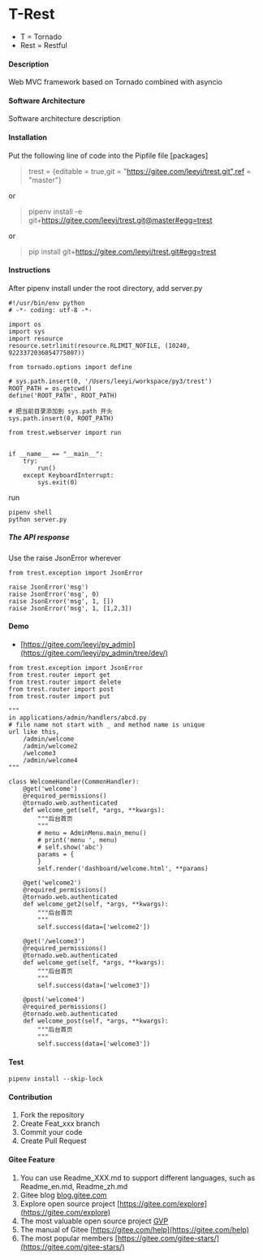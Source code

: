 # T-Rest
* T = Tornado
* Rest = Restful

#### Description
Web MVC framework based on Tornado combined with asyncio

#### Software Architecture
Software architecture description

#### Installation

Put the following line of code into the Pipfile file [packages]
> trest = {editable = true,git = "https://gitee.com/leeyi/trest.git",ref = "master"}

or
> pipenv install -e git+https://gitee.com/leeyi/trest.git@master#egg=trest

or
> pip install git+https://gitee.com/leeyi/trest.git#egg=trest

#### Instructions
After pipenv install under the root directory, add server.py
```
#!/usr/bin/env python
# -*- coding: utf-8 -*-

import os
import sys
import resource
resource.setrlimit(resource.RLIMIT_NOFILE, (10240, 9223372036854775807))

from tornado.options import define

# sys.path.insert(0, '/Users/leeyi/workspace/py3/trest')
ROOT_PATH = os.getcwd()
define('ROOT_PATH', ROOT_PATH)

# 把当前目录添加到 sys.path 开头
sys.path.insert(0, ROOT_PATH)

from trest.webserver import run


if __name__ == "__main__":
    try:
        run()
    except KeyboardInterrupt:
        sys.exit(0)

```
run
```
pipenv shell
python server.py
```

##### The API response
Use the raise JsonError wherever
```
from trest.exception import JsonError

raise JsonError('msg')
raise JsonError('msg', 0)
raise JsonError('msg', 1, [])
raise JsonError('msg', 1, [1,2,3])
```

#### Demo
* [https://gitee.com/leeyi/py_admin](https://gitee.com/leeyi/py_admin/tree/dev/)
```
from trest.exception import JsonError
from trest.router import get
from trest.router import delete
from trest.router import post
from trest.router import put

"""
in applications/admin/handlers/abcd.py
# file name not start with _ and method name is unique
url like this,
    /admin/welcome
    /admin/welcome2
    /welcome3
    /admin/welcome4
"""

class WelcomeHandler(CommonHandler):
    @get('welcome')
    @required_permissions()
    @tornado.web.authenticated
    def welcome_get(self, *args, **kwargs):
        """后台首页
        """
        # menu = AdminMenu.main_menu()
        # print('menu ', menu)
        # self.show('abc')
        params = {
        }
        self.render('dashboard/welcome.html', **params)

    @get('welcome2')
    @required_permissions()
    @tornado.web.authenticated
    def welcome_get2(self, *args, **kwargs):
        """后台首页
        """
        self.success(data=['welcome2'])

    @get('/welcome3')
    @required_permissions()
    @tornado.web.authenticated
    def welcome_get(self, *args, **kwargs):
        """后台首页
        """
        self.success(data=['welcome3'])

    @post('welcome4')
    @required_permissions()
    @tornado.web.authenticated
    def welcome_post(self, *args, **kwargs):
        """后台首页
        """
        self.success(data=['welcome3'])
```

#### Test
```
pipenv install --skip-lock
```

#### Contribution

1. Fork the repository
2. Create Feat_xxx branch
3. Commit your code
4. Create Pull Request


#### Gitee Feature

1. You can use Readme\_XXX.md to support different languages, such as Readme\_en.md, Readme\_zh.md
2. Gitee blog [blog.gitee.com](https://blog.gitee.com)
3. Explore open source project [https://gitee.com/explore](https://gitee.com/explore)
4. The most valuable open source project [GVP](https://gitee.com/gvp)
5. The manual of Gitee [https://gitee.com/help](https://gitee.com/help)
6. The most popular members  [https://gitee.com/gitee-stars/](https://gitee.com/gitee-stars/)

